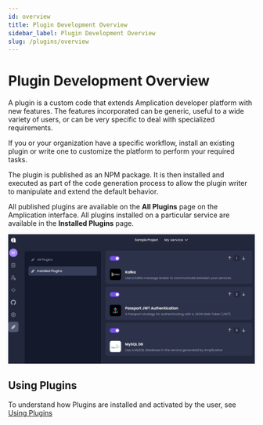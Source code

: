 ```yaml
---
id: overview
title: Plugin Development Overview
sidebar_label: Plugin Development Overview
slug: /plugins/overview
---
```


# Plugin Development Overview

A plugin is a custom code that extends Amplication developer platform with new features. The features incorporated can be generic, useful to a wide variety of users, or can be very specific to deal with specialized requirements.

If you or your organization have a specific workflow, install an existing plugin or write one to customize the platform to perform your required tasks.

The plugin is published as an NPM package. It is then installed and executed as part of the code generation process to allow the plugin writer to manipulate and extend the default behavior.

All published plugins are available on the **All Plugins** page on the Amplication interface. All plugins installed on a particular service are available in the **Installed Plugins** page.

![](.\assets\installed-plugins2.png)

## Using Plugins

To understand how Plugins are installed and activated by the user, see [Using Plugins](getting-started/plugins/)
